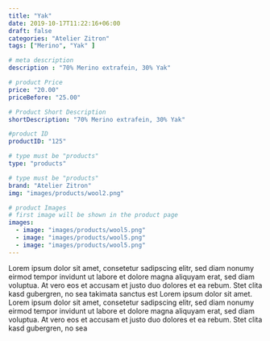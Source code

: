 ```yaml
---
title: "Yak"
date: 2019-10-17T11:22:16+06:00
draft: false
categories: "Atelier Zitron"
tags: ["Merino", "Yak" ]	

# meta description
description : "70% Merino extrafein, 30% Yak"

# product Price
price: "20.00"
priceBefore: "25.00"

# Product Short Description
shortDescription: "70% Merino extrafein, 30% Yak"

#product ID
productID: "125"

# type must be "products"
type: "products"

# type must be "products"
brand: "Atelier Zitron"
img: "images/products/wool2.png"   

# product Images
# first image will be shown in the product page
images:
  - image: "images/products/wool5.png"
  - image: "images/products/wool5.png"
  - image: "images/products/wool5.png"
---
```


Lorem ipsum dolor sit amet, consetetur sadipscing elitr, sed diam nonumy eirmod tempor invidunt ut labore et dolore magna aliquyam erat, sed diam voluptua. At vero eos et accusam et justo duo dolores et ea rebum. Stet clita kasd gubergren, no sea takimata sanctus est Lorem ipsum dolor sit amet. Lorem ipsum dolor sit amet, consetetur sadipscing elitr, sed diam nonumy eirmod tempor invidunt ut labore et dolore magna aliquyam erat, sed diam voluptua. At vero eos et accusam et justo duo dolores et ea rebum. Stet clita kasd gubergren, no sea 
